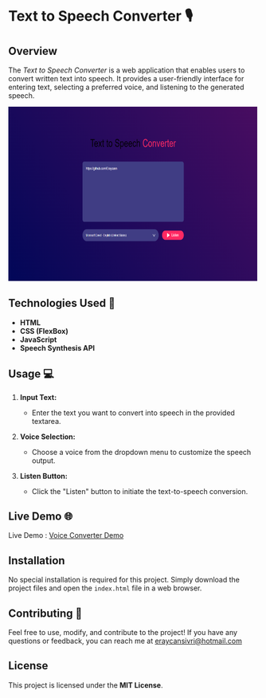 # Text to Speech Converter 🎙️

## Overview
The *Text to Speech Converter* is a web application that enables users to convert written text into speech. It provides a user-friendly interface for entering text, selecting a preferred voice, and listening to the generated speech.

<img src="./images/readme.png" alt="" width="500" height="350">


## Technologies Used 🚀
- **HTML**
- **CSS (FlexBox)**
- **JavaScript**
- **Speech Synthesis API**

## Usage 💻
1. **Input Text:**
   - Enter the text you want to convert into speech in the provided textarea.

2. **Voice Selection:**
   - Choose a voice from the dropdown menu to customize the speech output.

3. **Listen Button:**
   - Click the "Listen" button to initiate the text-to-speech conversion.



## Live Demo 🌐
Live Demo : [Voice Converter Demo](https://text-to-speech-converter-lac.vercel.app)

## Installation
No special installation is required for this project. Simply download the project files and open the `index.html` file in a web browser.

## Contributing 🤝
Feel free to use, modify, and contribute to the project! If you have any questions or feedback, you can reach me at eraycansivri@hotmail.com

## License
This project is licensed under the **MIT License**.
